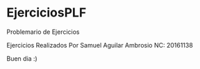 # EjerciciosPLF
Problemario de Ejercicios

Ejercicios Realizados Por Samuel Aguilar Ambrosio
NC: 20161138

Buen dia :)
